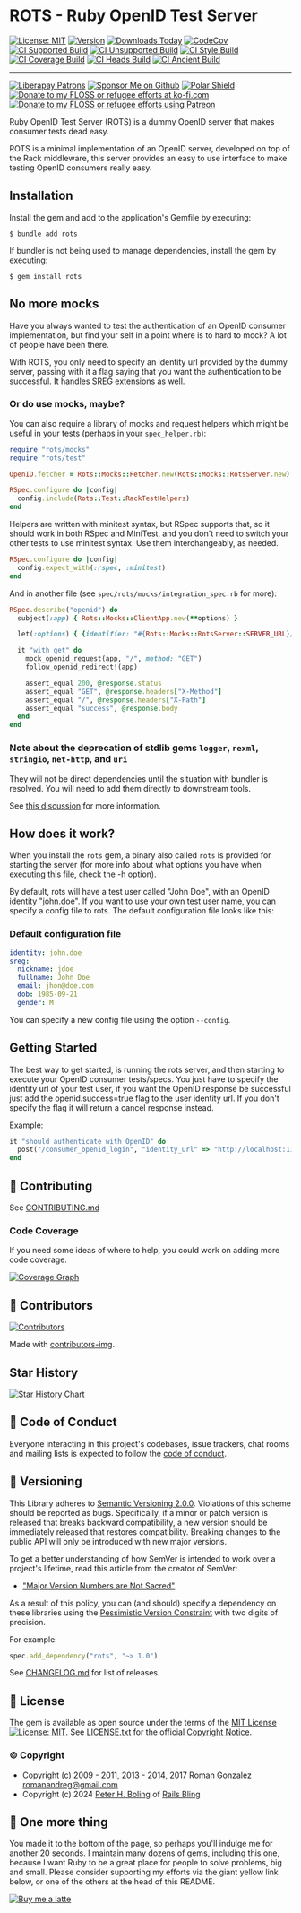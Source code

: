 # ROTS - Ruby OpenID Test Server


[![License: MIT](https://img.shields.io/badge/License-MIT-green.svg)](https://opensource.org/licenses/MIT)
[![Version](https://img.shields.io/gem/v/rots.svg)](https://rubygems.org/gems/rots)
[![Downloads Today](https://img.shields.io/gem/rd/rots.svg)](https://github.com/oauth-xx/rots)
[![CodeCov][🖇codecov-img♻️]][🖇codecov]
[![CI Supported Build][🚎s-wfi]][🚎s-wf]
[![CI Unsupported Build][🚎us-wfi]][🚎us-wf]
[![CI Style Build][🚎st-wfi]][🚎st-wf]
[![CI Coverage Build][🚎cov-wfi]][🚎cov-wf]
[![CI Heads Build][🚎hd-wfi]][🚎hd-wf]
[![CI Ancient Build][🚎an-wfi]][🚎an-wf]

[🖇codecov-img♻️]: https://codecov.io/gh/oauth-xx/rots/graph/badge.svg?token=qycnWzl6qM
[🖇codecov]: https://codecov.io/gh/oauth-xx/rots
[🚎s-wf]: https://github.com/oauth-xx/rots/actions/workflows/supported.yml
[🚎s-wfi]: https://github.com/oauth-xx/rots/actions/workflows/supported.yml/badge.svg
[🚎us-wf]: https://github.com/oauth-xx/rots/actions/workflows/unsupported.yml
[🚎us-wfi]: https://github.com/oauth-xx/rots/actions/workflows/unsupported.yml/badge.svg
[🚎st-wf]: https://github.com/oauth-xx/rots/actions/workflows/style.yml
[🚎st-wfi]: https://github.com/oauth-xx/rots/actions/workflows/style.yml/badge.svg
[🚎cov-wf]: https://github.com/oauth-xx/rots/actions/workflows/coverage.yml
[🚎cov-wfi]: https://github.com/oauth-xx/rots/actions/workflows/coverage.yml/badge.svg
[🚎hd-wf]: https://github.com/oauth-xx/rots/actions/workflows/heads.yml
[🚎hd-wfi]: https://github.com/oauth-xx/rots/actions/workflows/heads.yml/badge.svg
[🚎an-wf]: https://github.com/oauth-xx/rots/actions/workflows/ancient.yml
[🚎an-wfi]: https://github.com/oauth-xx/rots/actions/workflows/ancient.yml/badge.svg

---

[![Liberapay Patrons][⛳liberapay-img]][⛳liberapay]
[![Sponsor Me on Github][🖇sponsor-img]][🖇sponsor]
[![Polar Shield][🖇polar-img]][🖇polar]
[![Donate to my FLOSS or refugee efforts at ko-fi.com][🖇kofi-img]][🖇kofi]
[![Donate to my FLOSS or refugee efforts using Patreon][🖇patreon-img]][🖇patreon]

[⛳liberapay-img]: https://img.shields.io/liberapay/patrons/pboling.svg?logo=liberapay
[⛳liberapay]: https://liberapay.com/pboling/donate
[🖇sponsor-img]: https://img.shields.io/badge/Sponsor_Me!-pboling.svg?style=social&logo=github
[🖇sponsor]: https://github.com/sponsors/pboling
[🖇polar-img]: https://polar.sh/embed/seeks-funding-shield.svg?org=pboling
[🖇polar]: https://polar.sh/pboling
[🖇kofi-img]: https://img.shields.io/badge/buy%20me%20coffee-donate-yellow.svg
[🖇kofi]: https://ko-fi.com/O5O86SNP4
[🖇patreon-img]: https://img.shields.io/badge/patreon-donate-yellow.svg
[🖇patreon]: https://patreon.com/galtzo



Ruby OpenID Test Server (ROTS) is a dummy OpenID server that makes consumer tests dead easy.

ROTS is a minimal implementation of an OpenID server, developed on top of the Rack middleware, this
server provides an easy to use interface to make testing OpenID consumers really easy.

## Installation

Install the gem and add to the application's Gemfile by executing:

    $ bundle add rots

If bundler is not being used to manage dependencies, install the gem by executing:

    $ gem install rots

## No more mocks

Have you always wanted to test the authentication of an OpenID consumer implementation, but find your self
in a point where is to hard to mock? A lot of people have been there.

With ROTS, you only need to specify an identity url provided by the dummy server, passing with it a flag
saying that you want the authentication to be successful. It handles SREG extensions as well.

### Or do use mocks, maybe?

You can also require a library of mocks and request helpers which might be useful in your tests (perhaps in your `spec_helper.rb`):

```ruby
require "rots/mocks"
require "rots/test"

OpenID.fetcher = Rots::Mocks::Fetcher.new(Rots::Mocks::RotsServer.new)

RSpec.configure do |config|
  config.include(Rots::Test::RackTestHelpers)
end
```

Helpers are written with minitest syntax,
but RSpec supports that, so it should work in both RSpec and MiniTest,
and you don't need to switch your other tests to use minitest syntax.
Use them interchangeably, as needed.
```ruby
RSpec.configure do |config|
  config.expect_with(:rspec, :minitest)
end
```

And in another file (see `spec/rots/mocks/integration_spec.rb` for more):

```ruby
RSpec.describe("openid") do
  subject(:app) { Rots::Mocks::ClientApp.new(**options) }

  let(:options) { {identifier: "#{Rots::Mocks::RotsServer::SERVER_URL}/john.doe?openid.success=true"} }

  it "with_get" do
    mock_openid_request(app, "/", method: "GET")
    follow_openid_redirect!(app)

    assert_equal 200, @response.status
    assert_equal "GET", @response.headers["X-Method"]
    assert_equal "/", @response.headers["X-Path"]
    assert_equal "success", @response.body
  end
end
```

### Note about the deprecation of stdlib gems `logger`, `rexml`, `stringio`, `net-http`, and `uri`

They will not be direct dependencies until the situation with bundler is resolved.
You will need to add them directly to downstream tools.

See [this discussion](https://github.com/rubygems/rubygems/issues/7178#issuecomment-2372558363) for more information.

## How does it work?

When you install the `rots` gem, a binary also called `rots` is provided for starting the server (for more
info about what options you have when executing this file, check the -h option).

By default, rots will have a test user called "John Doe", with an OpenID identity "john.doe".
If you want to use your own test user name, you can specify a config file to rots. The
default configuration file looks like this:

### Default configuration file
```yaml
identity: john.doe
sreg:
  nickname: jdoe
  fullname: John Doe
  email: jhon@doe.com
  dob: 1985-09-21
  gender: M
```

You can specify a new config file using the option `--config`.

## Getting Started

The best way to get started, is running the rots server, and then starting to execute your OpenID consumer tests/specs. You just have to specify the identity url of your test user, if you want the OpenID response be successful just add the openid.success=true flag to the user identity url. If you don't specify the flag it
will return a cancel response instead.

Example:
```ruby
it "should authenticate with OpenID" do
  post("/consumer_openid_login", "identity_url" => "http://localhost:1132/john.doe?openid.success=true")
end
```

## 🤝 Contributing

See [CONTRIBUTING.md][🤝contributing]

[🤝contributing]: CONTRIBUTING.md

### Code Coverage

If you need some ideas of where to help, you could work on adding more code coverage.

[![Coverage Graph][🔑codecov-g]][🖇codecov]

[🔑codecov-g]: https://codecov.io/gh/oauth-xx/rots/graphs/tree.svg?token=qycnWzl6qM

## 🌈 Contributors

[![Contributors][🖐contributors-img]][🖐contributors]

Made with [contributors-img][🖐contrib-rocks].

[🖐contrib-rocks]: https://contrib.rocks
[🖐contributors]: https://github.com/oauth-xx/rots/graphs/contributors
[🖐contributors-img]: https://contrib.rocks/image?repo=oauth-xx/rots

## Star History

<a href="https://star-history.com/#oauth-xx/rots&Date">
 <picture>
   <source media="(prefers-color-scheme: dark)" srcset="https://api.star-history.com/svg?repos=oauth-xx/rots&type=Date&theme=dark" />
   <source media="(prefers-color-scheme: light)" srcset="https://api.star-history.com/svg?repos=oauth-xx/rots&type=Date" />
   <img alt="Star History Chart" src="https://api.star-history.com/svg?repos=oauth-xx/rots&type=Date" />
 </picture>
</a>

## 🪇 Code of Conduct

Everyone interacting in this project's codebases, issue trackers,
chat rooms and mailing lists is expected to follow the [code of conduct][🪇conduct].

[🪇conduct]: CODE_OF_CONDUCT.md

## 📌 Versioning

This Library adheres to [Semantic Versioning 2.0.0][📌semver].
Violations of this scheme should be reported as bugs.
Specifically, if a minor or patch version is released that breaks backward compatibility,
a new version should be immediately released that restores compatibility.
Breaking changes to the public API will only be introduced with new major versions.

To get a better understanding of how SemVer is intended to work over a project's lifetime,
read this article from the creator of SemVer:

- ["Major Version Numbers are Not Sacred"][📌major-versions-not-sacred]

As a result of this policy, you can (and should) specify a dependency on these libraries using
the [Pessimistic Version Constraint][📌pvc] with two digits of precision.

For example:

```ruby
spec.add_dependency("rots", "~> 1.0")
```

See [CHANGELOG.md][📌changelog] for list of releases.

[comment]: <> ( 📌 VERSIONING LINKS )

[📌pvc]: http://guides.rubygems.org/patterns/#pessimistic-version-constraint
[📌semver]: http://semver.org/
[📌major-versions-not-sacred]: https://tom.preston-werner.com/2022/05/23/major-version-numbers-are-not-sacred.html
[📌changelog]: CHANGELOG.md

## 📄 License

The gem is available as open source under the terms of
the [MIT License][📄license] [![License: MIT][📄license-img]][📄license-ref].
See [LICENSE.txt][📄license] for the official [Copyright Notice][📄copyright-notice-explainer].

[comment]: <> ( 📄 LEGAL LINKS )

[📄copyright-notice-explainer]: https://opensource.stackexchange.com/questions/5778/why-do-licenses-such-as-the-mit-license-specify-a-single-year
[📄license]: LICENSE.txt
[📄license-ref]: https://opensource.org/licenses/MIT
[📄license-img]: https://img.shields.io/badge/License-MIT-green.svg

### © Copyright

*  Copyright (c) 2009 - 2011, 2013 - 2014, 2017 Roman Gonzalez <romanandreg@gmail.com>
*  Copyright (c) 2024 [Peter H. Boling][peterboling] of [Rails Bling][railsbling]

[railsbling]: http://www.railsbling.com
[peterboling]: http://www.peterboling.com
[bundle-group-pattern]: https://gist.github.com/pboling/4564780
[documentation]: http://rdoc.info/github/oauth-xx/rots/frames
[homepage]: https://github.com/oauth-xx/rots

## 🤑 One more thing

You made it to the bottom of the page,
so perhaps you'll indulge me for another 20 seconds.
I maintain many dozens of gems, including this one,
because I want Ruby to be a great place for people to solve problems, big and small.
Please consider supporting my efforts via the giant yellow link below,
or one of the others at the head of this README.

[![Buy me a latte][🖇buyme-img]][🖇buyme]

[🖇buyme-img]: https://img.buymeacoffee.com/button-api/?text=Buy%20me%20a%20latte&emoji=&slug=pboling&button_colour=FFDD00&font_colour=000000&font_family=Cookie&outline_colour=000000&coffee_colour=

[🖇buyme]: https://www.buymeacoffee.com/pboling
